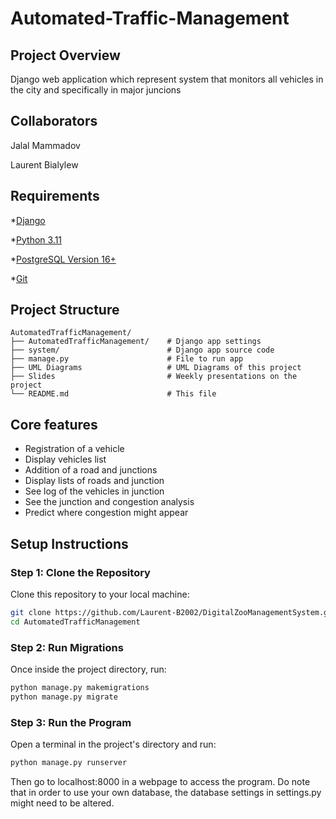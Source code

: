 # Automated-Traffic-Management

## Project Overview
Django web application which represent system that monitors all vehicles in the city and specifically in major juncions 

## Collaborators
Jalal Mammadov

Laurent Bialylew

## Requirements
*[Django](https://www.djangoproject.com/)

*[Python 3.11](https://www.python.org/downloads/)

*[PostgreSQL Version 16+](https://www.postgresql.org/download/)

*[Git](https://git-scm.com/downloads)

## Project Structure

```
AutomatedTrafficManagement/
├── AutomatedTrafficManagement/    # Django app settings
├── system/                        # Django app source code
├── manage.py                      # File to run app
├── UML Diagrams                   # UML Diagrams of this project
├── Slides                         # Weekly presentations on the project
└── README.md                      # This file
```

## Core features
- Registration of a vehicle
- Display vehicles list
- Addition of a road and junctions
- Display lists of roads and junction
- See log of the vehicles in junction
- See the junction and congestion analysis
- Predict where congestion might appear

## Setup Instructions

### Step 1: Clone the Repository
Clone this repository to your local machine:

```bash
git clone https://github.com/Laurent-B2002/DigitalZooManagementSystem.git
cd AutomatedTrafficManagement
```

### Step 2: Run Migrations
Once inside the project directory, run:

```bash
python manage.py makemigrations
python manage.py migrate
```

### Step 3: Run the Program
Open a terminal in the project's directory and run:

```bash
python manage.py runserver
```

Then go to localhost:8000 in a webpage to access the program. Do note that in order to use your own database, the database settings in settings.py might need to be altered.

